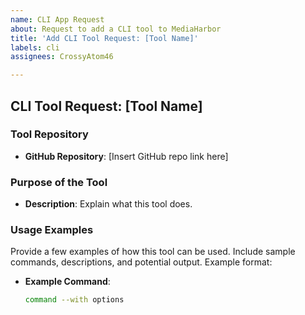 ```yaml
---
name: CLI App Request
about: Request to add a CLI tool to MediaHarbor
title: 'Add CLI Tool Request: [Tool Name]'
labels: cli
assignees: CrossyAtom46

---
```


## CLI Tool Request: [Tool Name]

### Tool Repository
- **GitHub Repository**: [Insert GitHub repo link here]

### Purpose of the Tool
- **Description**: Explain what this tool does.

### Usage Examples
Provide a few examples of how this tool can be used. Include sample commands, descriptions, and potential output. Example format:
- **Example Command**:
  ```bash
  command --with options
